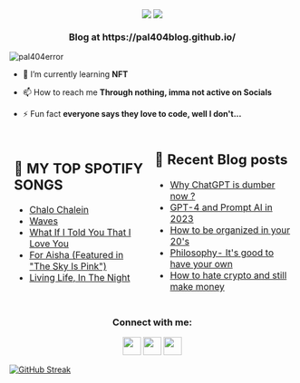 <p align="center"> <img src="https://user-images.githubusercontent.com/82200759/226940917-8d981faf-288e-4cf3-b52b-6bc55d45f026.gif" align="center">
<img src="https://readme-typing-svg.demolab.com?font=Fira+Code&weight=700&size=40&pause=1000&color=2783F7&background=000000&center=true&vCenter=true&width=500&height=60&lines=Hey+there;I'm+Pal" align= "CENTER">
<h3 align="center">Blog at https://pal404blog.github.io/</h3>
<img src="https://komarev.com/ghpvc/?username=pal404error&label=Profile%20views&color=0e75b6&style=flat" alt="pal404error" /> </p>

- 🌱 I’m currently learning **NFT**

- 📫 How to reach me **Through nothing, imma not active on Socials**

- ⚡ Fun fact **everyone says they love to code, well I don't...**
<table width="auto" >
<thead>
  <tr>
    <td border="0px" width="auto" >
      <h2> 🎵  MY TOP SPOTIFY SONGS </h2>

<!-- SPOTIFY:START -->
- [Chalo Chalein](https://open.spotify.com/track/3uB2mkp8ovjiuJA734dbGe)
- [Waves](https://open.spotify.com/track/4If7JKEkzeY0WusIrOdQlC)
- [What If I Told You That I Love You](https://open.spotify.com/track/6USdi8uX5GNAPYziFhisHb)
- [For Aisha &lpar;Featured in &quot;The Sky Is Pink&quot;&rpar;](https://open.spotify.com/track/6rfahvufEQDIVTHJIU2QQB)
- [Living Life, In The Night](https://open.spotify.com/track/2kx5sQgmjYug0GiDh1a4sU)
<!-- SPOTIFY:END -->
</td>
    <td>
      <h2> 📝 Recent Blog posts </h2>

<!-- BLOG:START -->
- [Why ChatGPT is dumber now ?](https://pal404blog.github.io/Why-ChatGPT-is-dumber-now)
- [GPT-4 and Prompt AI in 2023](https://pal404blog.github.io/GPT-4-and-Prompt-AI-in-2023)
- [How to be organized in your 20&#39;s](https://pal404blog.github.io/how-to-be-organized)
- [Philosophy- It&#39;s good to have your own](https://pal404blog.github.io/create-philosophy)
- [How to hate crypto and still make money](https://pal404blog.github.io/hate-crypto-copy)
<!-- BLOG:END --></td>
  </tr>
</thead>
</table>


<h3 align="center">Connect with me:</h3>
<p align="center" width="auto" height="auto">
<a href="https://instagram.com/pal404error" target="blank"><img height="32" width="32" src="https://simpleicons.org/icons/instagram.svg" /></a> <a href="https://medium.com/@pal404error" target="blank">
<img height="32" width="32" src="https://simpleicons.org/icons/medium.svg" /></a>
<a href="https://www.linkedin.com/in/pal404error/" target="blank">
<img height="32" width="32" src="https://simpleicons.org/icons/linkedin.svg" /></a>



[![GitHub Streak](https://streak-stats.demolab.com/?user=pal404error&theme=neon)](https://git.io/streak-stats)
</p>

<!--START_SECTION:readme-info-->
<!--END_SECTION:readme-info-->
